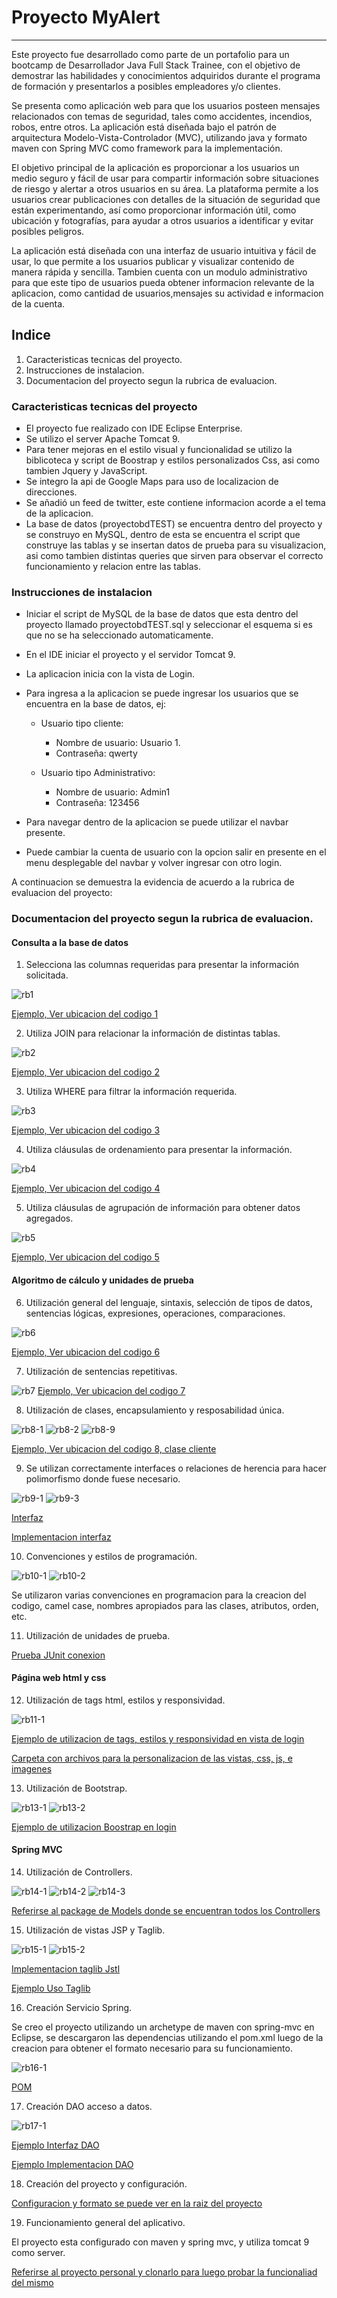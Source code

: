 # Proyecto MyAlert
---

Este proyecto fue desarrollado como parte de un portafolio para un bootcamp de Desarrollador Java Full Stack Trainee, con el objetivo de demostrar las habilidades y conocimientos adquiridos durante el programa de formación y presentarlos a posibles empleadores y/o clientes.

Se presenta como aplicación web para que los usuarios posteen mensajes relacionados con temas de seguridad, tales como accidentes, incendios, robos, entre otros. La aplicación está diseñada bajo el patrón de arquitectura Modelo-Vista-Controlador (MVC), utilizando java y formato maven con Spring MVC como framework para la implementación.

El objetivo principal de la aplicación es proporcionar a los usuarios un medio seguro y fácil de usar para compartir información sobre situaciones de riesgo y alertar a otros usuarios en su área. La plataforma permite a los usuarios crear publicaciones con detalles de la situación de seguridad que están experimentando, así como proporcionar información útil, como ubicación y fotografías, para ayudar a otros usuarios a identificar y evitar posibles peligros.

La aplicación está diseñada con una interfaz de usuario intuitiva y fácil de usar, lo que permite a los usuarios publicar y visualizar contenido de manera rápida y sencilla. Tambien cuenta con un modulo administrativo para que este tipo de usuarios pueda obtener informacion relevante de la aplicacion, como cantidad de usuarios,mensajes su actividad e informacion de la cuenta.

## Indice
1. Caracteristicas tecnicas del proyecto.
2. Instrucciones de instalacion.
3. Documentacion del proyecto segun la rubrica de evaluacion.

### Caracteristicas tecnicas del proyecto

- El proyecto fue realizado con IDE Eclipse Enterprise.
- Se utilizo el server Apache Tomcat 9.
- Para tener mejoras en el estilo visual y funcionalidad se utilizo la biblicoteca y script de Boostrap y estilos personalizados Css, asi como tambien Jquery y JavaScript.
- Se integro la api de Google Maps para uso de localizacion de direcciones.
- Se añadió un feed de twitter, este contiene informacion acorde a el tema de la aplicacion.
- La base de datos (proyectobdTEST) se encuentra dentro del proyecto y se construyo en MySQL, dentro de esta se encuentra el script que construye las tablas y se insertan datos de prueba para su visualizacion, asi como tambien distintas queries que sirven para observar el correcto funcionamiento y relacion entre las tablas.

### Instrucciones de instalacion

- Iniciar el script de MySQL de la base de datos que esta dentro del proyecto llamado proyectobdTEST.sql y seleccionar el esquema si es que no se ha seleccionado automaticamente.
- En el IDE iniciar el proyecto y el servidor Tomcat 9.
- La aplicacion inicia con la vista de Login.
- Para ingresa a la aplicacion se puede ingresar los usuarios que se encuentra en la base de datos, ej:
  
    - Usuario tipo cliente:
  
        - Nombre de usuario: Usuario 1.
        - Contraseña: qwerty
  
    - Usuario tipo Administrativo:

        - Nombre de usuario: Admin1
        - Contraseña: 123456
  
- Para navegar dentro de la aplicacion se puede utilizar el navbar presente.
- Puede cambiar la cuenta de usuario con la opcion salir en presente en el menu desplegable del navbar y volver ingresar con otro login.
 
A continuacion se demuestra la evidencia de acuerdo a la rubrica de evaluacion del proyecto:

### Documentacion del proyecto segun la rubrica de evaluacion.

#### Consulta a la base de datos

1. Selecciona las columnas requeridas para presentar la información solicitada. 

![rb1](https://github.com/AndresSCP/Proyecto/assets/121947963/43ee6459-b990-49e5-a644-b5e48d8d62df)

[Ejemplo, Ver ubicacion del codigo 1](https://github.com/AndresSCP/Proyecto/blob/main/src/main/java/cl/bootcamp/maven/proyectoPersonal/controller/AdministrativoController.java#LL55C2-L55C2)

2. Utiliza JOIN para relacionar la información de distintas tablas.

![rb2](https://github.com/AndresSCP/Proyecto/assets/121947963/1d00ca04-4166-4d5a-85b9-7e7ead7f5a20)

[Ejemplo, Ver ubicacion del codigo 2](https://github.com/AndresSCP/Proyecto/blob/main/src/main/java/cl/bootcamp/maven/proyectoPersonal/controller/AdministrativoController.java#LL64C1-L67C42)

3. Utiliza WHERE para filtrar la información requerida.

![rb3](https://github.com/AndresSCP/Proyecto/assets/121947963/a02122c7-3f8d-4581-ae3f-565511ff3ac7)

[Ejemplo, Ver ubicacion del codigo 3](https://github.com/AndresSCP/Proyecto/blob/main/src/main/java/cl/bootcamp/maven/proyectoPersonal/controller/AdministrativoController.java#LL69C1-L69C1)

4. Utiliza cláusulas de ordenamiento para presentar la información.

![rb4](https://github.com/AndresSCP/Proyecto/assets/121947963/5c72b27d-14b3-4665-b182-6492a126d026)

[Ejemplo, Ver ubicacion del codigo 4](https://github.com/AndresSCP/Proyecto/blob/main/src/main/java/cl/bootcamp/maven/proyectoPersonal/controller/AdministrativoController.java#LL64C126-L64C126)

5. Utiliza cláusulas de agrupación de información para obtener datos agregados.

![rb5](https://github.com/AndresSCP/Proyecto/assets/121947963/8c19d3ab-480f-48d4-9f48-21342b54bb24)

[Ejemplo, Ver ubicacion del codigo 5](https://github.com/AndresSCP/Proyecto/blob/main/src/main/java/cl/bootcamp/maven/proyectoPersonal/controller/AdministrativoController.java#LL51C8-L51C8)

#### Algoritmo de cálculo y unidades de prueba

6. Utilización general del lenguaje, sintaxis, selección de tipos de datos, sentencias lógicas, expresiones, operaciones, comparaciones.

![rb6](https://github.com/AndresSCP/Proyecto/assets/121947963/4c841b58-ad01-4857-a7ac-9f5eb76b86a7)

[Ejemplo, Ver ubicacion del codigo 6](https://github.com/AndresSCP/Proyecto/blob/main/src/main/java/cl/bootcamp/maven/proyectoPersonal/controller/LoginController.java#L32)

7. Utilización de sentencias repetitivas.

![rb7](https://github.com/AndresSCP/Proyecto/assets/121947963/c8f93c33-0182-425d-9ede-b17218994781)
[Ejemplo, Ver ubicacion del codigo 7](https://github.com/AndresSCP/Proyecto/blob/main/src/main/webapp/WEB-INF/views/administrativo.jsp#L60)

8. Utilización de clases, encapsulamiento y resposabilidad única. 

![rb8-1](https://github.com/AndresSCP/Proyecto/assets/121947963/7d82dfb4-b721-4936-9353-b466b6f640c5)
![rb8-2](https://github.com/AndresSCP/Proyecto/assets/121947963/d24e718e-b45a-496b-854b-7d4dc35084a4)
![rb8-9](https://github.com/AndresSCP/Proyecto/assets/121947963/4fcbe996-96f7-47e7-a0b3-d0dd6486e889)

[Ejemplo, Ver ubicacion del codigo 8, clase cliente](https://github.com/AndresSCP/Proyecto/blob/main/src/main/java/cl/bootcamp/maven/proyectoPersonal/models/Cliente.java#L6)

9. Se utilizan correctamente interfaces o relaciones de herencia para hacer polimorfismo donde fuese necesario. 

![rb9-1](https://github.com/AndresSCP/Proyecto/assets/121947963/8c849239-5e84-426b-8b3d-56899ed64022)
![rb9-3](https://github.com/AndresSCP/Proyecto/assets/121947963/77f42b92-f8e7-456c-bcc5-53500485b4a8)

[Interfaz](https://github.com/AndresSCP/Proyecto/blob/main/src/main/java/cl/bootcamp/maven/proyectoPersonal/models/dao/ClienteDAO.java#L1)

[Implementacion interfaz](https://github.com/AndresSCP/Proyecto/blob/main/src/main/java/cl/bootcamp/maven/proyectoPersonal/models/dao/impl/ClienteDAOImpl.java#L1)

10. Convenciones y estilos de programación.

![rb10-1](https://github.com/AndresSCP/Proyecto/assets/121947963/318477dd-44c0-4f5e-ada8-252b21d72270)
![rb10-2](https://github.com/AndresSCP/Proyecto/assets/121947963/c8e78ffc-a635-48ba-8086-985b672b0428)

Se utilizaron varias convenciones en programacion para la creacion del codigo, camel case, nombres apropiados para las clases, atributos, orden, etc.

11. Utilización de unidades de prueba.

[Prueba JUnit conexion](https://github.com/AndresSCP/Proyecto/blob/main/src/main/java/cl/bootcamp/maven/proyectoPersonal/test/ConexionBDTest.java#LL1C1-L1C1)

#### Página web html y css

12. Utilización de tags html, estilos y responsividad.

![rb11-1](https://github.com/AndresSCP/Proyecto/assets/121947963/db05ecc2-c21c-48a2-8e3a-ce31f86fa821)

[Ejemplo de utilizacion de tags, estilos y responsividad en vista de login](https://github.com/AndresSCP/Proyecto/blob/main/src/main/webapp/WEB-INF/views/login.jsp#L1)

[Carpeta con archivos para la personalizacion de las vistas, css, js, e imagenes](https://github.com/AndresSCP/Proyecto/tree/main/src/main/webapp/resources)

13. Utilización de Bootstrap.

![rb13-1](https://github.com/AndresSCP/Proyecto/assets/121947963/6d83b546-8bd7-4531-976c-6ce6bcc9ea7b)
![rb13-2](https://github.com/AndresSCP/Proyecto/assets/121947963/7727b4c8-c274-4944-b2a9-1a3e9da4015f)

[Ejemplo de utilizacion Boostrap en login](https://github.com/AndresSCP/Proyecto/blob/main/src/main/webapp/WEB-INF/views/login.jsp#L1)

#### Spring MVC

14. Utilización de Controllers.

![rb14-1](https://github.com/AndresSCP/Proyecto/assets/121947963/2253da19-99fa-4d98-86bf-75463f4a5ef3)
![rb14-2](https://github.com/AndresSCP/Proyecto/assets/121947963/f2365fd2-3d3e-4bcc-8a60-2ba159f9b4bc)
![rb14-3](https://github.com/AndresSCP/Proyecto/assets/121947963/d762f984-1936-44f4-a1a4-7b614d1d801b)

[Referirse al package de Models donde se encuentran todos los Controllers](https://github.com/AndresSCP/Proyecto/tree/main/src/main/java/cl/bootcamp/maven/proyectoPersonal/controller)

15. Utilización de vistas JSP y Taglib.

![rb15-1](https://github.com/AndresSCP/Proyecto/assets/121947963/80b01322-ce32-4baf-975a-a1bdeba0656a)
![rb15-2](https://github.com/AndresSCP/Proyecto/assets/121947963/4c82dae8-db20-41ac-8d95-22206a62d047)

[Implementacion taglib Jstl](https://github.com/AndresSCP/Proyecto/blob/main/src/main/webapp/WEB-INF/views/main.jsp#L3)

[Ejemplo Uso Taglib](https://github.com/AndresSCP/Proyecto/blob/main/src/main/webapp/WEB-INF/views/main.jsp#LL95C10-L95C10)

16. Creación Servicio Spring.

Se creo el proyecto utilizando un archetype de maven con spring-mvc en Eclipse, se descargaron las dependencias utilizando el pom.xml luego de la creacion para obtener el formato necesario para su funcionamiento.

![rb16-1](https://github.com/AndresSCP/Proyecto/assets/121947963/3bcd383d-e9d7-40bb-83c8-c665a0cb86c3)

[POM](https://github.com/AndresSCP/Proyecto/blob/main/pom.xml)

17. Creación DAO acceso a datos.

![rb17-1](https://github.com/AndresSCP/Proyecto/assets/121947963/d148b5a9-eaac-4e0b-b225-47f329d58632)

[Ejemplo Interfaz DAO](https://github.com/AndresSCP/Proyecto/blob/main/src/main/java/cl/bootcamp/maven/proyectoPersonal/models/dao/impl/ClienteDAOImpl.java#L1)

[Ejemplo Implementacion DAO](https://github.com/AndresSCP/Proyecto/blob/main/src/main/java/cl/bootcamp/maven/proyectoPersonal/models/dao/impl/ClienteDAOImpl.java#L1)

18. Creación del proyecto y configuración.

[Configuracion y formato se puede ver en la raiz del proyecto](https://github.com/AndresSCP/Proyecto)

19. Funcionamiento general del aplicativo.

El proyecto esta configurado con maven y spring mvc, y utiliza tomcat 9 como server.

[Referirse al proyecto personal y clonarlo para luego  probar la funcionaliad del mismo](https://github.com/AndresSCP/Proyecto)
















